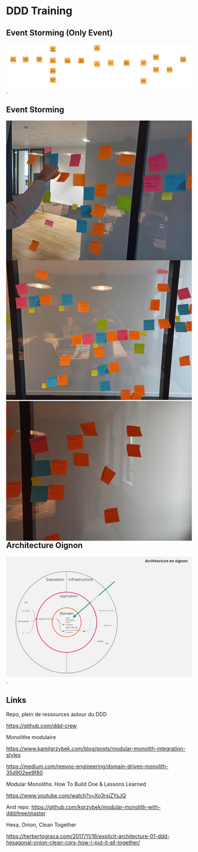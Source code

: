 # DDD Training


## Event Storming (Only Event)

![Event Storming (Only Event)](./docs/EventStormingFreeAndB.png "Event Storming").

## Event Storming

<p align="center">
      <img src="./docs/es1.jpg" align="left">
      <img src="./docs/es2.jpg">
      <img src="./docs/es3.jpg" align="right">
</p>


## Architecture Oignon

![Architecture](./docs/architecture_oignon.png "Architecture Oignon").



## Links

Repo, plein de ressources autour du DDD

https://github.com/ddd-crew

Monolithe modulaire

https://www.kamilgrzybek.com/blog/posts/modular-monolith-integration-styles

https://medium.com/reevoo-engineering/domain-driven-monolith-35d902ee9f80

Modular Monoliths: How To Build One & Lessons Learned

https://www.youtube.com/watch?v=Xo3rsiZYsJQ

And repo: https://github.com/kgrzybek/modular-monolith-with-ddd/tree/master


Hexa, Onion, Clean Together

https://herbertograca.com/2017/11/16/explicit-architecture-01-ddd-hexagonal-onion-clean-cqrs-how-i-put-it-all-together/